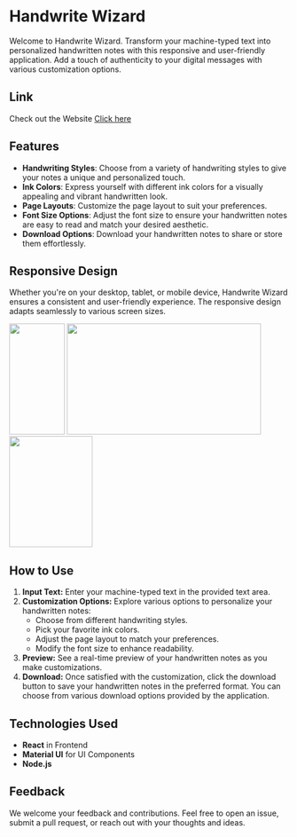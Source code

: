# Handwrite Wizard
Welcome to Handwrite Wizard. Transform your machine-typed text into personalized handwritten notes with this responsive and user-friendly application. Add a touch of authenticity to your digital messages with various customization options.

## Link
Check out the Website [Click here](https://SumanGurung01.github.io/Handwrite_Wizard/)

## Features
- **Handwriting Styles**: Choose from a variety of handwriting styles to give your notes a unique and personalized touch.
- **Ink Colors**: Express yourself with different ink colors for a visually appealing and vibrant handwritten look.
- **Page Layouts**: Customize the page layout to suit your preferences.
- **Font Size Options**: Adjust the font size to ensure your handwritten notes are easy to read and match your desired aesthetic.
- **Download Options**: Download your handwritten notes to share or store them effortlessly.

## Responsive Design
Whether you're on your desktop, tablet, or mobile device, Handwrite Wizard ensures a consistent and user-friendly experience. The responsive design adapts seamlessly to various screen sizes.

<img src="https://github.com/SumanGurung01/Handwrite_Wizard/assets/92732976/f92a7857-b5d7-4a7f-bc8b-ddd5199fc87f" width=100 height=200>
<img src="https://github.com/SumanGurung01/Handwrite_Wizard/assets/92732976/1dbfbd84-ec7b-43e7-882c-b7f530fbcc5c" width=350 height=200>
<img src="https://github.com/SumanGurung01/Handwrite_Wizard/assets/92732976/18b88159-ad85-4b64-9413-cf9fbaa903e2" width=150 height=200>

## How to Use
1. **Input Text:** Enter your machine-typed text in the provided text area.
2. **Customization Options:** Explore various options to personalize your handwritten notes:
   - Choose from different handwriting styles.
   - Pick your favorite ink colors.
   - Adjust the page layout to match your preferences.
   - Modify the font size to enhance readability.
3. **Preview:** See a real-time preview of your handwritten notes as you make customizations.
4. **Download:** Once satisfied with the customization, click the download button to save your handwritten notes in the preferred format. You can choose from various download options provided by the application.

## Technologies Used
- **React** in Frontend
- **Material UI** for UI Components
- **Node.js**

## Feedback
We welcome your feedback and contributions. Feel free to open an issue, submit a pull request, or reach out with your thoughts and ideas.
